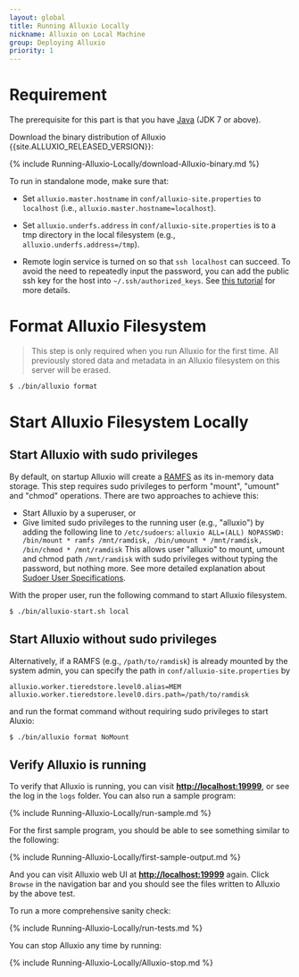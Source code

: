 ```yaml
---
layout: global
title: Running Alluxio Locally
nickname: Alluxio on Local Machine
group: Deploying Alluxio
priority: 1
---
```


# Requirement

The prerequisite for this part is that you have [Java](Java-Setup.html) (JDK 7 or above).

Download the binary distribution of Alluxio {{site.ALLUXIO_RELEASED_VERSION}}:

{% include Running-Alluxio-Locally/download-Alluxio-binary.md %}

To run in standalone mode, make sure that:

* Set `alluxio.master.hostname` in `conf/alluxio-site.properties` to `localhost` (i.e., `alluxio.master.hostname=localhost`).

* Set `alluxio.underfs.address` in `conf/alluxio-site.properties` is to a tmp directory in the local
filesystem (e.g., `alluxio.underfs.address=/tmp`).

* Remote login service is turned on so that `ssh localhost` can succeed. To avoid the need to
repeatedly input the password, you can add the public ssh key for the host into
`~/.ssh/authorized_keys`. See [this tutorial](http://www.linuxproblem.org/art_9.html) for more details.

# Format Alluxio Filesystem

> This step is only required when you run Alluxio for the first time.
> All previously stored data and metadata in an Alluxio filesystem on this server will be erased.

```bash
$ ./bin/alluxio format
```

# Start Alluxio Filesystem Locally

## Start Alluxio with sudo privileges

By default, on startup Alluxio will create a
[RAMFS](https://www.kernel.org/doc/Documentation/filesystems/ramfs-rootfs-initramfs.txt) as its in-memory data storage.
This step requires sudo privileges to perform "mount", "umount" and "chmod" operations. There are two approaches to achieve this:

* Start Alluxio by a superuser, or
* Give limited sudo privileges to the running user (e.g., "alluxio") by adding the following line to `/etc/sudoers`:
`alluxio ALL=(ALL) NOPASSWD: /bin/mount * ramfs /mnt/ramdisk, /bin/umount * /mnt/ramdisk, /bin/chmod * /mnt/ramdisk`
This allows user "alluxio" to mount, umount and chmod path `/mnt/ramdisk` with sudo privileges without typing the password, but nothing more.
See more detailed explanation about [Sudoer User Specifications](https://help.ubuntu.com/community/Sudoers#User_Specifications).

With the proper user, run the following command to start Alluxio filesystem.

```bash
$ ./bin/alluxio-start.sh local
```


## Start Alluxio without sudo privileges

Alternatively, if a RAMFS (e.g., `/path/to/ramdisk`) is already mounted by the system admin, you can specify the path in
`conf/alluxio-site.properties` by

```
alluxio.worker.tieredstore.level0.alias=MEM
alluxio.worker.tieredstore.level0.dirs.path=/path/to/ramdisk
```

and run the format command without requiring sudo privileges to start Aluxio:

```bash
$ ./bin/alluxio format NoMount
```

## Verify Alluxio is running

To verify that Alluxio is running, you can visit
**[http://localhost:19999](http://localhost:19999)**, or see the log in the `logs` folder. You can
also run a sample program:

{% include Running-Alluxio-Locally/run-sample.md %}

For the first sample program, you should be able to see something similar to the following:

{% include Running-Alluxio-Locally/first-sample-output.md %}

And you can visit Alluxio web UI at **[http://localhost:19999](http://localhost:19999)** again.
Click `Browse` in the navigation bar and you should see the files written to Alluxio by
the above test.

To run a more comprehensive sanity check:

{% include Running-Alluxio-Locally/run-tests.md %}

You can stop Alluxio any time by running:

{% include Running-Alluxio-Locally/Alluxio-stop.md %}
